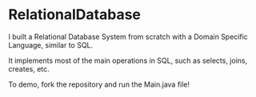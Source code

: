 # RelationalDatabase

I built a Relational Database System from scratch with a Domain Specific Language, similar to SQL.

It implements most of the main operations in SQL, such as selects, joins, creates, etc.

To demo, fork the repository and run the Main.java file!
